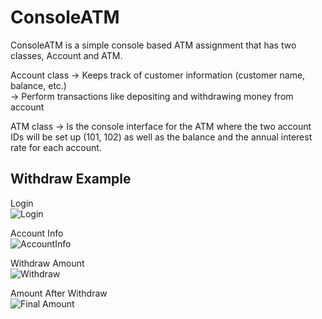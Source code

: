 # ConsoleATM

ConsoleATM is a simple console based ATM assignment that has two classes, Account and ATM. 

Account class ->  Keeps track of customer information (customer name, balance, etc.) <br>
                       ->  Perform transactions like depositing and withdrawing money from account
              
ATM class -> Is the console interface for the ATM where the two account IDs will be set up (101, 102) as well as the balance and the annual interest rate for each account. 

## Withdraw Example

Login<br>
![Login](https://github.com/Tripl3R/ConsoleATM/blob/master/login.PNG?raw=true) 

Account Info <br>
![AccountInfo](https://github.com/Tripl3R/ConsoleATM/blob/master/accountinfo.PNG?raw=true) 

Withdraw Amount<br>
![Withdraw](https://github.com/Tripl3R/ConsoleATM/blob/master/withdraw.PNG?raw=true) 

Amount After Withdraw <br>
![Final Amount](https://github.com/Tripl3R/ConsoleATM/blob/master/final.PNG?raw=true) 
